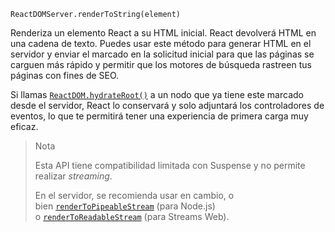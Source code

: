 ```
ReactDOMServer.renderToString(element)
```

Renderiza un elemento React a su HTML inicial. React devolverá HTML en una cadena de texto. Puedes usar este método para generar HTML en el servidor y enviar el marcado en la solicitud inicial para que las páginas se carguen más rápido y permitir que los motores de búsqueda rastreen tus páginas con fines de SEO.

Si llamas [`ReactDOM.hydrateRoot()`](https://es.reactjs.org/docs/react-dom-client.html#hydrateroot) a un nodo que ya tiene este marcado desde el servidor, React lo conservará y solo adjuntará los controladores de eventos, lo que te permitirá tener una experiencia de primera carga muy eficaz.

> Nota
> 
> Esta API tiene compatibilidad limitada con Suspense y no permite realizar _streaming_.
> 
> En el servidor, se recomienda usar en cambio, o bien [`renderToPipeableStream`](https://es.reactjs.org/docs/react-dom-server.html#rendertopipeablestream) (para Node.js) o [`renderToReadableStream`](https://es.reactjs.org/docs/react-dom-server.html#rendertoreadablestream) (para Streams Web).